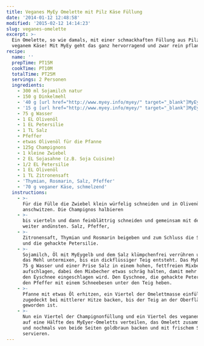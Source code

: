 ```yaml
---
title: Veganes MyEy Omelette mit Pilz Käse Füllung
date: '2014-01-12 12:48:58'
modified: '2015-02-12 14:14:23'
slug: veganes-omelette
excerpt: >-
  Ein Omelette, so wie damals, mit einer schmackhaften Füllung aus Pilzen und
  veganem Käse! Mit MyEy geht das ganz hervorragend und zwar rein pflanzlich.
recipe:
  name: ''
  prepTime: PT15M
  cookTime: PT10M
  totalTime: PT25M
  servings: 2 Personen
  ingredients:
    - 300 ml Sojamilch natur
    - 150 g Dinkelmehl
    - '40 g [url href="http://www.myey.info/myey/" target="_blank"]MyEygelb[/url]'
    - '15 g [url href="http://www.myey.info/myey/" target="_blank"]MyEyweiß[/url]'
    - 75 g Wasser
    - 1 EL Olivenöl
    - 1 EL Petersilie
    - 1 TL Salz
    - Pfeffer
    - etwas Olivenöl für die Pfanne
    - 125g Champignons
    - 1 kleine Zwiebel
    - 2 EL Sojasahne (z.B. Soja Cuisine)
    - 1/2 EL Petersilie
    - 1 EL Olivenöl
    - 1 TL Zitronensaft
    - 'Thymian, Rosmarin, Salz, Pfeffer'
    - '70 g veganer Käse, schmelzend'
  instructions:
    - >-
      Für die Fülle die Zwiebel klein würfelig schneiden und in Olivenöl
      anschwitzen. Die Champignos halbieren
    - >-
      bis vierteln und dann feinblättrig schneiden und gemeinsam mit der Zwiebel
      weiter andünsten. Salz, Pfeffer,
    - >-
      Zitronensaft, Thymian und Rosmarin beigeben und zum Schluss die Sojasahne
      und die gehackte Petersilie.
    - >-
      Sojamilch, Öl mit MyEygelb und dem Salz klümpchenfrei verrühren und nun
      das Mehl untermixen, bis ein dickflüssiger Teig entsteht. Das MyEyweiß mit
      75 g Wasser und einer Prise Salz in einem hohen, fettfreien Mixbecher
      aufschlagen, dabei den Mixbecher etwas schräg halten, damit mehr Luft in
      den Eyschnee eingeschlagen wird. Den Eyschnee, die gehackte Petersilie und
      den Pfeffer mit einem Schneebesen unter den Teig heben.
    - >-
      Pfanne mit etwas Öl erhitzen, ein Viertel der Omelettmasse einfüllen und
      zugedeckt bei mittlerer Hitze backen, bis der Teig an der Oberfläche fest
      geworden ist.
    - >-
      Nun ein Viertel der Champignonfüllung und ein Viertel des veganen Käses
      auf eine Hälfte des MyEyer-Omeletts verteilen, das Omelett zusammenklappen
      und nochmals von beide Seiten goldbraun backen und mit frischem Salat
      servieren.
---
```



